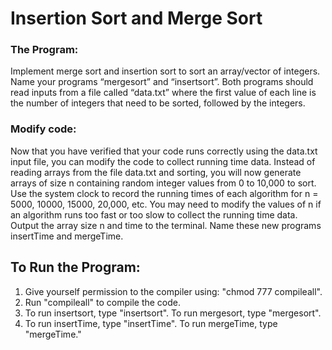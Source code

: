 # Insertion Sort and Merge Sort
### The Program:
Implement merge sort and insertion sort to sort an array/vector of integers.  Name your programs “mergesort” and “insertsort”.  Both programs should read inputs from a file called “data.txt” where the first value of each line is the number of integers that need to be sorted, followed by the integers.

### Modify code:
Now that you have verified that your code runs correctly using the data.txt input file, you can modify the code to collect running time data.  Instead of reading arrays from the file data.txt and sorting, you will now generate arrays of size n containing random integer values from 0 to 10,000 to sort.  Use the system clock to record the running times of each algorithm for n = 5000, 10000, 15000, 20,000, etc.  You may need to modify the values of n if an algorithm runs too fast or too slow to collect the running time data. Output the array size n and time to the terminal.  Name these new programs insertTime and mergeTime.

## To Run the Program:
1. Give yourself permission to the compiler using: "chmod 777 compileall".
2. Run "compileall" to compile the code.
3. To run insertsort, type "insertsort". To run mergesort, type "mergesort".
4. To run insertTime, type "insertTime". To run mergeTime, type "mergeTime."

